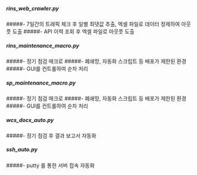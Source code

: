 ##### rins_web_crawler.py
#####- 7일간의 트래픽 체크 후 일별 최댓값 추출, 엑셀 파일로 데이터 정제하여 아웃풋 도출
#####- API 이력 조회 후 엑셀 파일로 아웃풋 도출

##### rins_maintenance_macro.py
#####- 정기 점검 매크로
#####- 폐쇄망, 자동화 스크립트 등 배포가 제한된 환경
#####- GUI를 컨트롤하여 순차 처리

##### sp_maintenance_macro.py
#####- 정기 점검 매크로
#####- 폐쇄망, 자동화 스크립트 등 배포가 제한된 환경
#####- GUI를 컨트롤하여 순차 처리

##### wcs_docx_auto.py
#####- 정기 점검 후 결과 보고서 자동화

##### ssh_auto.py
#####- putty 를 통한 서버 접속 자동화
